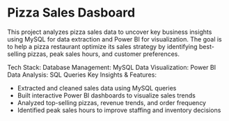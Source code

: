 # Pizza Sales Dasboard
This project analyzes pizza sales data to uncover key business insights using MySQL for data extraction and Power BI for visualization.
The goal is to help a pizza restaurant optimize its sales strategy by identifying best-selling pizzas, peak sales hours, and customer preferences.

Tech Stack:
Database Management: MySQL
Data Visualization: Power BI
Data Analysis: SQL Queries
Key Insights & Features:
- Extracted and cleaned sales data using MySQL queries
- Built interactive Power BI dashboards to visualize sales trends
- Analyzed top-selling pizzas, revenue trends, and order frequency
- Identified peak sales hours to improve staffing and inventory decisions
